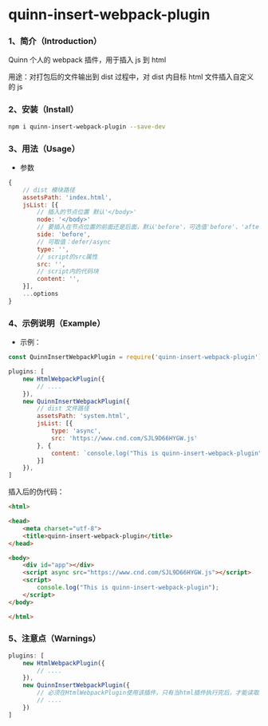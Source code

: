 # quinn-insert-webpack-plugin

### 1、简介（Introduction）

Quinn 个人的 webpack 插件，用于插入 js 到 html

用途：对打包后的文件输出到 dist 过程中，对 dist 内目标 html 文件插入自定义的 js

### 2、安装（Install）

``` bash
npm i quinn-insert-webpack-plugin --save-dev
```

### 3、用法（Usage）

* 参数

``` js
{
    // dist 模块路径
    assetsPath: 'index.html',
    jsList: [{
        // 插入的节点位置 默认'</body>'
        node: '</body>'
        // 要插入在节点位置的前面还是后面，默认'before'，可选值'before'、'after'
        side: 'before',
        // 可取值：defer/async
        type: '',
        // script的src属性
        src: '',
        // script内的代码块
        content: '',
    }],
    ...options
}
```

### 4、示例说明（Example）

* 示例：

``` js
const QuinnInsertWebpackPlugin = require('quinn-insert-webpack-plugin');

plugins: [
    new HtmlWebpackPlugin({
        // ....
    }),
    new QuinnInsertWebpackPlugin({
        // dist 文件路径
        assetsPath: 'system.html',
        jsList: [{
            type: 'async',
            src: 'https://www.cnd.com/SJL9D66HYGW.js'
        }, {
            content: `console.log("This is quinn-insert-webpack-plugin");`
        }]
    }),
]
```

插入后的伪代码：

``` html
<html>

<head>
    <meta charset="utf-8">
    <title>quinn-insert-webpack-plugin</title>
</head>

<body>
    <div id="app"></div>
    <script async src="https://www.cnd.com/SJL9D66HYGW.js"></script>
    <script>
        console.log("This is quinn-insert-webpack-plugin");
    </script>
</body>

</html>
```

### 5、注意点（Warnings）

``` js
plugins: [
    new HtmlWebpackPlugin({
        // ....
    }),
    new QuinnInsertWebpackPlugin({
        // 必须在HtmlWebpackPlugin使用该插件，只有当html插件执行完后，才能读取输出内容里的目标html
        // ....
    })
]
```

